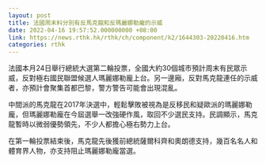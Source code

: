 ```yaml
---
layout: post
title: 法國周末料分別有反馬克龍和反瑪麗娜勒龐的示威
date: 2022-04-16 19:57:52.000000000 +08:00
link: https://news.rthk.hk/rthk/ch/component/k2/1644303-20220416.htm
categories: rthk
---
```


法國本月24日舉行總統大選第二輪投票，全國大約30個城市預計周末有民眾示威，反對極右國民聯盟候選人瑪麗娜勒龐上台。另一邊廂，反對馬克龍連任的示威者，亦預計會聚集首都巴黎，警方警告可能會出現混亂。

中間派的馬克龍在2017年決選中，輕鬆擊敗被視為是反移民和疑歐派的瑪麗娜勒龐，但瑪麗娜勒龐在今屆選舉一改強硬作風，取回不少選民支持。民調顯示，馬克龍暫時以微弱優勢領先，不少人都擔心極右勢力上台。

在第一輪投票結束後，馬克龍先後獲前總統薩爾科齊和奧朗德支持，幾百名名人和體育界人物，亦支持阻止瑪麗娜勒龐當選。
